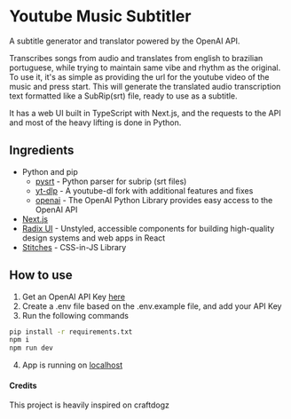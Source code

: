 # Youtube Music Subtitler

A subtitle generator and translator powered by the OpenAI API.

Transcribes songs from audio and translates from english to brazilian portuguese, while trying to maintain same vibe and rhythm as the original. 
To use it, it's as simple as providing the url for the youtube video of the music and press start. This will generate the translated audio transcription text formatted like a SubRip(srt) file, ready to use as a subtitle.

It has a web UI built in TypeScript with Next.js, and the requests to the API and most of the heavy lifting is done in Python.



## Ingredients

- Python and pip
  - [pysrt](https://github.com/byroot/pysrt) - Python parser for subrip (srt files)
  - [yt-dlp](https://github.com/yt-dlp/yt-dlp) - A youtube-dl fork with additional features and fixes
  - [openai](https://github.com/openai/openai-python) - The OpenAI Python Library provides easy access to the OpenAI API
- [Next.js](https://github.com/vercel/next.js)
- [Radix UI](https://www.radix-ui.com) - Unstyled, accessible components for building high-quality design systems and web apps in React
- [Stitches](https://github.com/stitchesjs/stitches) - CSS-in-JS Library
## How to use

1. Get an OpenAI API Key [here](https://platform.openai.com/account/api-keys)
2. Create a .env file based on the .env.example file, and add your API Key
3. Run the following commands

```bash
pip install -r requirements.txt
npm i
npm run dev
```

4. App is running on [localhost](http://localhost:3000)


#### Credits

This project is heavily inspired on craftdogz